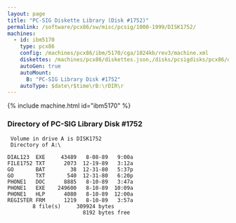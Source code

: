 ```yaml
---
layout: page
title: "PC-SIG Diskette Library (Disk #1752)"
permalink: /software/pcx86/sw/misc/pcsig/1000-1999/DISK1752/
machines:
  - id: ibm5170
    type: pcx86
    config: /machines/pcx86/ibm/5170/cga/1024kb/rev3/machine.xml
    diskettes: /machines/pcx86/diskettes.json,/disks/pcsigdisks/pcx86/diskettes.json
    autoGen: true
    autoMount:
      B: "PC-SIG Library Disk #1752"
    autoType: $date\r$time\rB:\rDIR\r
---
```


{% include machine.html id="ibm5170" %}

### Directory of PC-SIG Library Disk #1752

     Volume in drive A is DISK1752
     Directory of A:\

    DIAL123  EXE     43489   8-08-89   9:00a
    FILE1752 TXT      2073  12-19-89   3:12a
    GO       BAT        38  12-31-80   5:37p
    GO       TXT       540  12-31-80   6:20p
    PHONE1   DOC      8885   8-10-89   3:47a
    PHONE1   EXE    249600   8-10-89  10:09a
    PHONE1   HLP      4080   8-10-89  12:00a
    REGISTER FRM      1219   8-10-89   3:57a
            8 file(s)     309924 bytes
                            8192 bytes free
